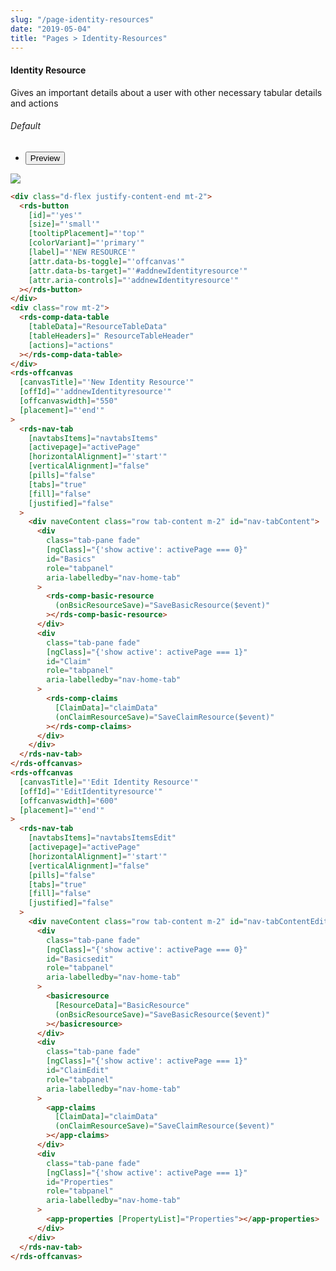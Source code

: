 ```yaml
---
slug: "/page-identity-resources"
date: "2019-05-04"
title: "Pages > Identity-Resources"
---
```


<!-- CSS only -->
<link href="https://cdn.jsdelivr.net/npm/bootstrap@5.1.3/dist/css/bootstrap.min.css" rel="stylesheet" integrity="sha384-1BmE4kWBq78iYhFldvKuhfTAU6auU8tT94WrHftjDbrCEXSU1oBoqyl2QvZ6jIW3" crossorigin="anonymous">
<link rel="stylesheet" href="../../../../../../../raaghu/src/assets/css/style-elements.css">
<link rel="stylesheet" href="../../../../../../../raaghu/src/assets/css/main.css">


#### Identity Resource

<p>Gives an important details about a user with other necessary tabular details and actions </p>

<!-- Basic -->
<section class="py-4">
    <h6>Default</h6>
    <div class="py-3">
      <div class="cust-tabs">
        <ul class="nav nav-tabs" id="myTab" role="tablist">
          <li class="nav-item" role="presentation">
            <button class="nav-link active" id="PreviewBasic-tab" data-bs-toggle="tab" data-bs-target="#PreviewBasic" type="button" role="tab" aria-controls="PreviewBasic" aria-selected="true">Preview </button>
          </li>
          <!-- <li class="nav-item" role="presentation">
            <button class="nav-link" id="AngularBasic-tab" data-bs-toggle="tab" data-bs-target="#AngularBasic" type="button" role="tab" aria-controls="AngularBasic" aria-selected="false"><i class="bi bi-code-slash" style="font-size:1.0rem"></i>Angular</button>
          </li> -->
        </ul>
      </div>
      <div class="tab-content card border" id="myTabContent">
        <div class="tab-pane fade show active" id="PreviewBasic" role="tabpanel" aria-labelledby="PreviewBasic-tab">
         <div class="contents  p-5">
                                          <div class="row">
                                            <div class="col-md-12">
                                            <img src="/images/identity-resource.png" class="w-100">
                                            </div>
                                          </div>
                                    </div>
        </div>
        <div class="tab-pane fade show" id="AngularBasic" role="tabpanel" aria-labelledby="AngularBasic-tab">
          <div class="contents bg-code">
<div class="row m-0">

```html
<div class="d-flex justify-content-end mt-2">
  <rds-button
    [id]="'yes'"
    [size]="'small'"
    [tooltipPlacement]="'top'"
    [colorVariant]="'primary'"
    [label]="'NEW RESOURCE'"
    [attr.data-bs-toggle]="'offcanvas'"
    [attr.data-bs-target]="'#addnewIdentityresource'"
    [attr.aria-controls]="'addnewIdentityresource'"
  ></rds-button>
</div>
<div class="row mt-2">
  <rds-comp-data-table
    [tableData]="ResourceTableData"
    [tableHeaders]=" ResourceTableHeader"
    [actions]="actions"
  ></rds-comp-data-table>
</div>
<rds-offcanvas
  [canvasTitle]="'New Identity Resource'"
  [offId]="'addnewIdentityresource'"
  [offcanvaswidth]="550"
  [placement]="'end'"
>
  <rds-nav-tab
    [navtabsItems]="navtabsItems"
    [activepage]="activePage"
    [horizontalAlignment]="'start'"
    [verticalAlignment]="false"
    [pills]="false"
    [tabs]="true"
    [fill]="false"
    [justified]="false"
  >
    <div naveContent class="row tab-content m-2" id="nav-tabContent">
      <div
        class="tab-pane fade"
        [ngClass]="{'show active': activePage === 0}"
        id="Basics"
        role="tabpanel"
        aria-labelledby="nav-home-tab"
      >
        <rds-comp-basic-resource
          (onBsicResourceSave)="SaveBasicResource($event)"
        ></rds-comp-basic-resource>
      </div>
      <div
        class="tab-pane fade"
        [ngClass]="{'show active': activePage === 1}"
        id="Claim"
        role="tabpanel"
        aria-labelledby="nav-home-tab"
      >
        <rds-comp-claims
          [ClaimData]="claimData"
          (onClaimResourceSave)="SaveClaimResource($event)"
        ></rds-comp-claims>
      </div>
    </div>
  </rds-nav-tab>
</rds-offcanvas>
<rds-offcanvas
  [canvasTitle]="'Edit Identity Resource'"
  [offId]="'EditIdentityresource'"
  [offcanvaswidth]="600"
  [placement]="'end'"
>
  <rds-nav-tab
    [navtabsItems]="navtabsItemsEdit"
    [activepage]="activePage"
    [horizontalAlignment]="'start'"
    [verticalAlignment]="false"
    [pills]="false"
    [tabs]="true"
    [fill]="false"
    [justified]="false"
  >
    <div naveContent class="row tab-content m-2" id="nav-tabContentEdit">
      <div
        class="tab-pane fade"
        [ngClass]="{'show active': activePage === 0}"
        id="Basicsedit"
        role="tabpanel"
        aria-labelledby="nav-home-tab"
      >
        <basicresource
          [ResourceData]="BasicResource"
          (onBsicResourceSave)="SaveBasicResource($event)"
        ></basicresource>
      </div>
      <div
        class="tab-pane fade"
        [ngClass]="{'show active': activePage === 1}"
        id="ClaimEdit"
        role="tabpanel"
        aria-labelledby="nav-home-tab"
      >
        <app-claims
          [ClaimData]="claimData"
          (onClaimResourceSave)="SaveClaimResource($event)"
        ></app-claims>
      </div>
      <div
        class="tab-pane fade"
        [ngClass]="{'show active': activePage === 1}"
        id="Properties"
        role="tabpanel"
        aria-labelledby="nav-home-tab"
      >
        <app-properties [PropertyList]="Properties"></app-properties>
      </div>
    </div>
  </rds-nav-tab>
</rds-offcanvas>
```

</div>
          </div>
        </div>
      </div>
    </div>
  </section>

 